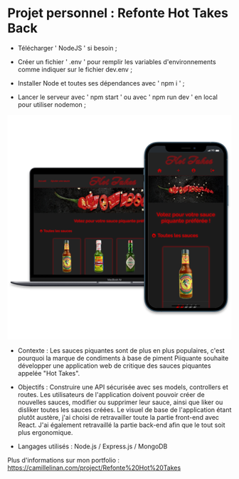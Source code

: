 # Projet personnel : Refonte Hot Takes Back

+ Télécharger ' NodeJS ' si besoin ;

+ Créer un fichier ' .env ' pour remplir les variables d'environnements comme indiquer sur le fichier dev.env ;

+ Installer Node et toutes ses dépendances avec ' npm i ' ;

+ Lancer le serveur avec ' npm start ' ou avec ' npm run dev ' en local pour utiliser nodemon ;

![Alt text](/refonteHotTakesCover.webp?raw=true "Cover Refonte Hot Takes OpenClassrooms")

+ Contexte :
Les sauces piquantes sont de plus en plus populaires, c'est pourquoi la marque de condiments à base de piment Piiquante souhaite développer une application web de critique des sauces piquantes appelée "Hot Takes".

+ Objectifs :
Construire une API sécurisée avec ses models, controllers et routes. Les utilisateurs de l'application doivent pouvoir créer de nouvelles sauces, modifier ou supprimer leur sauce, ainsi que liker ou disliker toutes les sauces créées. Le visuel de base de l'application étant plutôt austère, j'ai choisi de retravailler toute la partie front-end avec React. J'ai également retravaillé la partie back-end afin que le tout soit plus ergonomique.

+ Langages utilisés :
Node.js / Express.js / MongoDB

Plus d'informations sur mon portfolio : https://camillelinan.com/project/Refonte%20Hot%20Takes
